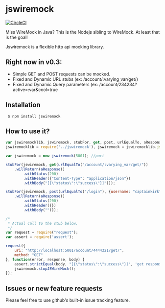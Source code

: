 # jswiremock
[![CircleCI](https://img.shields.io/circleci/project/github/oparaskos/jswiremock.svg?style=plastic)](https://circleci.com/gh/oparaskos/jswiremock)


Miss WireMock in Java? This is the Nodejs sibling to WireMock. At least that is the goal! 

Jswiremock is a flexible http api mocking library.

## Right now in v0.3:

- Simple GET and POST requests can be mocked.
- Fixed and Dynamic URL stubs (ex: /account/:varying_var/get/)
- Fixed and Dynamic Query parameters (ex: /account/234234?active=:var&cool=true

## Installation
     $ npm install jswiremock


## How to use it?

```javascript
var jswiremocklib, jswiremock, stubFor, get, post, urlEqualTo, aResponse;
jswiremocklib = require('../jswiremock'), jswiremock = jswiremocklib.jswiremock, stubFor = jswiremocklib.stubFor, get = jswiremocklib.get, post = jswiremocklib.post, urlEqualTo = jswiremocklib.urlEqualTo, aResponse = jswiremocklib.aResponse, stopJSWireMock = jswiremocklib.stopJSWireMock;

var jswiremock = new jswiremock(5001); //port

stubFor(jswiremock, get(urlEqualTo("/account/:varying_var/get/"))
    .willReturn(aResponse()
        .withStatus(200)
        .withHeader({"Content-Type": "application/json"})
        .withBody("[{\"status\":\"success\"}]")));

stubFor(jswiremock, post(urlEqualTo("/login"), {username: "captainkirk", password: "enterprise"})
    .willReturn(aResponse()
        .withStatus(200)
        .withHeader({})
        .withBody("")));

/*
 * Actual call to the stub below.
 */
var request = require("request");
var assert = require('assert');

request({
    uri: "http://localhost:5001/account/4444321/get/",
    method: "GET"
}, function(error, response, body) {
    assert.strictEqual(body, "[{\"status\":\"success\"}]", 'get response is not the same.');
    jswiremock.stopJSWireMock();
});
```

## Issues or new feature requests

Please feel free to use github's built-in issue tracking feature.
